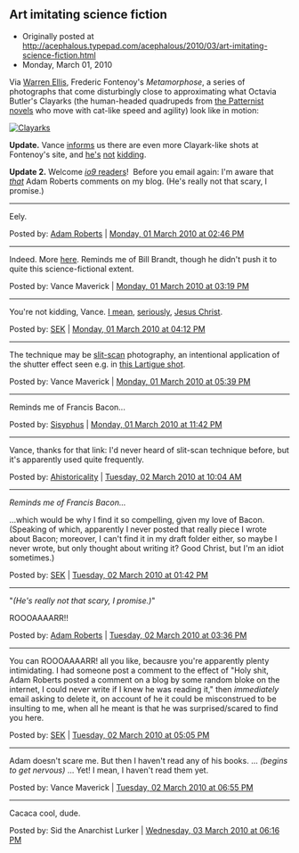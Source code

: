 ## Art imitating science fiction

 * Originally posted at http://acephalous.typepad.com/acephalous/2010/03/art-imitating-science-fiction.html
 * Monday, March 01, 2010

Via [Warren Ellis](http://ubergrid.tumblr.com/post/331406251/wurzeltod-metamorphose-by-frederic-fontenoy), Frederic Fontenoy's _Metamorphose_, a series of photographs that come disturbingly close to approximating what Octavia Butler's Clayarks (the human-headed quadrupeds from [the Patternist novels](http://www.amazon.com/exec/obidos/ASIN/0446698903/diesekoschmar-20) who move with cat-like speed and agility) look like in motion:

[![Clayarks](../../images/acephalous/6a00d8341c2df453ef0120a8e7ba5d970b-500wi)](http://acephalous.typepad.com/.a/6a00d8341c2df453ef0120a8e7ba5d970b-popup)   

**Update.** Vance [informs](http://acephalous.typepad.com/acephalous/2010/03/art-imitating-science-fiction.html?cid=6a00d8341c2df453ef0120a8e7fffb970b#comment-6a00d8341c2df453ef0120a8e7fffb970b) us there are even more Clayark-like shots at Fontenoy's site, and [he's](http://www.fredericfontenoy.com/Site/Metamorphose\_files/00029ok.jpg) [not](http://www.fredericfontenoy.com/Site/Metamorphose\_files/00012ok.jpg) [kidding](http://www.fredericfontenoy.com/Site/Metamorphose\_files/00011ok.jpg).

**Update 2.** Welcome [_io9_ readers](http://io9.com/5483310/what-would-mr-fantastic-look-like-if-he-ran-around-naked-%!B(MISSING)maybe-nsfw%!D(MISSING)/gallery/)!  Before you email again: I'm aware that _[that](http://io9.com/5147328/discover-the-king-of-high+concept-science-fiction-storytelling)_ Adam Roberts comments on my blog. (He's really not that scary, I promise.)

* * *

Eely.

Posted by: [Adam Roberts](http://www.adamroberts.com) | [Monday, 01 March 2010 at 02:46 PM](http://acephalous.typepad.com/acephalous/2010/03/art-imitating-science-fiction.html?cid=6a00d8341c2df453ef0120a8e7cea6970b#comment-6a00d8341c2df453ef0120a8e7cea6970b)

* * *

Indeed. More [here](http://www.fredericfontenoy.com/Site/Metamorphose.html). Reminds me of Bill Brandt, though he didn't push it to quite this science-fictional extent.

Posted by: Vance Maverick | [Monday, 01 March 2010 at 03:19 PM](http://acephalous.typepad.com/acephalous/2010/03/art-imitating-science-fiction.html?cid=6a00d8341c2df453ef0120a8e7fffb970b#comment-6a00d8341c2df453ef0120a8e7fffb970b)

* * *

You're not kidding, Vance.  [I mean](http://www.fredericfontenoy.com/Site/Metamorphose_files/00029ok.jpg), [seriously](http://www.fredericfontenoy.com/Site/Metamorphose_files/00012ok.jpg), [Jesus Christ](http://www.fredericfontenoy.com/Site/Metamorphose_files/00011ok.jpg).

Posted by: [SEK](http://acephalous.typepad.com/) | [Monday, 01 March 2010 at 04:12 PM](http://acephalous.typepad.com/acephalous/2010/03/art-imitating-science-fiction.html?cid=6a00d8341c2df453ef0120a8e841bb970b#comment-6a00d8341c2df453ef0120a8e841bb970b)

* * *

The technique may be [slit-scan](http://en.wikipedia.org/wiki/Slit-scan_photography) photography, an intentional application of the shutter effect seen e.g. in [this Lartigue shot](http://www.cracow-life.com/poland/jacques-henri-lartigue).

Posted by: Vance Maverick | [Monday, 01 March 2010 at 05:39 PM](http://acephalous.typepad.com/acephalous/2010/03/art-imitating-science-fiction.html?cid=6a00d8341c2df453ef01310f4f63af970c#comment-6a00d8341c2df453ef01310f4f63af970c)

* * *

Reminds me of Francis Bacon...

Posted by: [Sisyphus](http://academiccog.blogspot.com/) | [Monday, 01 March 2010 at 11:42 PM](http://acephalous.typepad.com/acephalous/2010/03/art-imitating-science-fiction.html?cid=6a00d8341c2df453ef01310f50ee2f970c#comment-6a00d8341c2df453ef01310f50ee2f970c)

* * *

Vance, thanks for that link: I'd never heard of slit-scan technique before, but it's apparently used quite frequently.

Posted by: [Ahistoricality](http://ahistoricality.blogspot.com) | [Tuesday, 02 March 2010 at 10:04 AM](http://acephalous.typepad.com/acephalous/2010/03/art-imitating-science-fiction.html?cid=6a00d8341c2df453ef0120a8ec6b4b970b#comment-6a00d8341c2df453ef0120a8ec6b4b970b)

* * *

_Reminds me of Francis Bacon..._

...which would be why I find it so compelling, given my love of Bacon.  (Speaking of which, apparently I never posted that really piece I wrote about Bacon; moreover, I can't find it in my draft folder either, so maybe I never wrote, but only thought about writing it?  Good Christ, but I'm an idiot sometimes.)  

Posted by: [SEK](http://acephalous.typepad.com/) | [Tuesday, 02 March 2010 at 01:42 PM](http://acephalous.typepad.com/acephalous/2010/03/art-imitating-science-fiction.html?cid=6a00d8341c2df453ef0120a8ed5c63970b#comment-6a00d8341c2df453ef0120a8ed5c63970b)

* * *

"_(He's really not that scary, I promise.)_"

ROOOAAAARR!!

Posted by: [Adam Roberts](http://www.adamroberts.com) | [Tuesday, 02 March 2010 at 03:36 PM](http://acephalous.typepad.com/acephalous/2010/03/art-imitating-science-fiction.html?cid=6a00d8341c2df453ef01310f54ae74970c#comment-6a00d8341c2df453ef01310f54ae74970c)

* * *

You can ROOOAAAARR! all you like, becausre you're apparently plenty intimidating.  I had someone post a comment to the effect of "Holy shit, Adam Roberts posted a comment on a blog by some random bloke on the internet, I could never write if I knew he was reading it," then _immediately_ email asking to delete it, on account of he it could be misconstrued to be insulting to me, when all he meant is that he was surprised/scared to find you here.  

Posted by: [SEK](http://acephalous.typepad.com/) | [Tuesday, 02 March 2010 at 05:05 PM](http://acephalous.typepad.com/acephalous/2010/03/art-imitating-science-fiction.html?cid=6a00d8341c2df453ef01310f55039a970c#comment-6a00d8341c2df453ef01310f55039a970c)

* * *

Adam doesn't scare me. But then I haven't read any of his books. ... _(begins to get nervous)_ ... Yet! I mean, I haven't read them yet.

Posted by: Vance Maverick | [Tuesday, 02 March 2010 at 06:55 PM](http://acephalous.typepad.com/acephalous/2010/03/art-imitating-science-fiction.html?cid=6a00d8341c2df453ef0120a8ee9fdd970b#comment-6a00d8341c2df453ef0120a8ee9fdd970b)

* * *

Cacaca cool, dude.

Posted by: Sid the Anarchist Lurker | [Wednesday, 03 March 2010 at 06:16 PM](http://acephalous.typepad.com/acephalous/2010/03/art-imitating-science-fiction.html?cid=6a00d8341c2df453ef01310f5c066b970c#comment-6a00d8341c2df453ef01310f5c066b970c)

